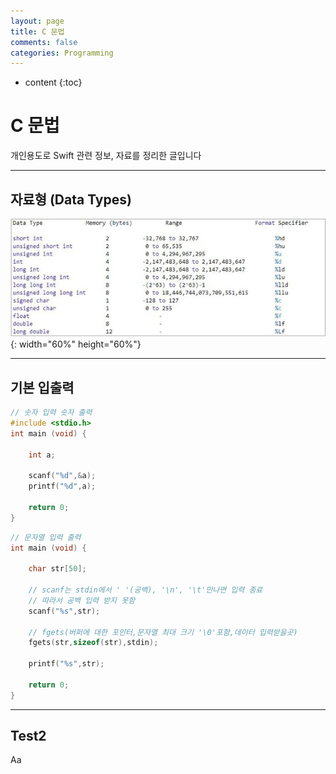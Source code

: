 ```yaml
---
layout: page
title: C 문법
comments: false
categories: Programming
---
```


* content
{:toc}

# C 문법

개인용도로 Swift 관련 정보, 자료를 정리한 글입니다

_______

## 자료형 (Data Types)

![mvc2](https://github.com/songwonjun08/songwonjun08.github.io/blob/master/images/datatypes.jpeg?raw=true){: width="60%" height="60%"}

---

## 기본 입출력

````c
// 숫자 입력 숫자 출력
#include <stdio.h>
int main (void) {
    
    int a;
   
    scanf("%d",&a);
    printf("%d",a);
    
    return 0;
}
````

````c
// 문자열 입력 출력
int main (void) {
    
    char str[50];
    
    // scanf는 stdin에서 ' '(공백), '\n', '\t'만나면 입력 종료
    // 따라서 공백 입력 받지 못함
    scanf("%s",str);
    
    // fgets(버퍼에 대한 포인터,문자열 최대 크기 '\0'포함,데이터 입력받을곳)
    fgets(str,sizeof(str),stdin);
    
    printf("%s",str);
    
    return 0;
}
````





___

## Test2

Aa